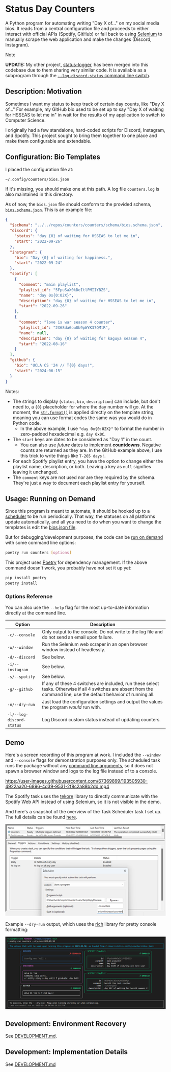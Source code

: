 # Status Day Counters

<!-- > :mega: This README is mostly for future me if I decide to come back and
> review/enhance this project. If by any chance you are a stray visitor, you're
> welcome to use this code and instructions to mess around with your social
> media accounts too. -->

A Python program for automating writing "Day X of..." on my social media bios.
It reads from a central configuration file and proceeds to either interact with
official APIs (Spotify, GitHub) or fall back to using
[Selenium](https://selenium-python.readthedocs.io/index.html) to manually scrape
the web application and make the changes (Discord, Instagram).

> [!NOTE]
>
> **UPDATE:** My other project,
> [status-logger](https://github.com/vinlin24/status-logger), has been merged
> into this codebase due to them sharing very similar code. It is available as a
> subprogram through the [`--log-discord-status` command line
> switch](#options-reference).


## Description: Motivation

Sometimes I want my status to keep track of certain day counts, like "Day X
of..." For example, my GitHub bio used to be set up to say "Day X of waiting for
HSSEAS to let me in" in wait for the results of my application to switch to
Computer Science.

I originally had a few standalone, hard-coded scripts for Discord, Instagram,
and Spotify. This project sought to bring them together to one place and make
them configurable and extendable.


## Configuration: Bio Templates

I placed the configuration file at:

```sh
~/.config/counters/bios.json
```

If it's missing, you should make one at this path. A log file `counters.log` is
also maintained in this directory.

As of now, the `bios.json` file should conform to the provided schema,
[`bios.schema.json`](counters/schema/bios.schema.json). This is an example file:

```json
{
  "$schema": "../../repos/counters/counters/schema/bios.schema.json",
  "discord": {
    "status": "day {0} of waiting for HSSEAS to let me in",
    "start": "2022-09-26"
  },
  "instagram": {
    "bio": "Day {0} of waiting for happiness.",
    "start": "2022-09-24"
  },
  "spotify": [
    {
      "comment": "main playlist",
      "playlist_id": "5FpuSaX0kDeItlPMIIYBZS",
      "name": "day 0x{0:02X}",
      "description": "day {0} of waiting for HSSEAS to let me in",
      "start": "2022-09-26"
    },
    {
      "comment": "love is war season 4 counter",
      "playlist_id": "2X68da6ouUb9pWYK37QMtR",
      "name": null,
      "description": "day {0} of waiting for kaguya season 4",
      "start": "2022-08-16"
    }
  ],
  "github": {
    "bio": "UCLA CS '24 // T{0} days!",
    "start": "2024-06-15"
  }
}
```

Notes:

* The strings to display (`status`, `bio`, `description`) can include, but don't
  need to, a `{0}` placeholder for where the day number will go. At the moment,
  the
  [`str.format()`](https://docs.python.org/3/library/stdtypes.html#str.format)
  is applied directly on the template string, meaning you can use format codes
  the same was you would do in Python code.
  * In the above example, I use `"day 0x{0:02X}"` to format the number in
    zero-padded hexadecimal e.g. `day 0x0C`.
* The `start` keys are dates to be considered as "Day 1" in the count.
  * You can also use *future* dates to implement **countdowns**. Negative counts
    are returned as they are. In the GitHub example above, I use this trick
    to write things like `T-265 days!`.
* For each Spotify playlist entry, you have the option to change either the
  playlist name, description, or both. Leaving a key as `null` signifies leaving
  it unchanged.
* The `comment` keys are not used nor are they required by the schema. They're
  just a way to document each playlist entry for yourself.


## Usage: Running on Demand

Since this program is meant to automate, it should be hooked up to a
[scheduler](docs/SETUP.md) to be run periodically. That way, the statuses on all
platforms update automatically, and all you need to do when you want to change
the templates is edit the [bios.json file](#configuration-bio-templates).

But for debugging/development purposes, the code can be [run on demand](#demo)
with some command line options:

```sh
poetry run counters [options]
```

This project uses [Poetry](https://python-poetry.org/) for dependency
management. If the above command doesn't work, you probably have not set it up
yet:

```sh
pip install poetry
poetry install
```


### Options Reference

You can also use the `--help` flag for the most up-to-date information directly
at the command line.

| Option                    | Description                                                                                                                                                             |
| ------------------------- | ----------------------------------------------------------------------------------------------------------------------------------------------------------------------- |
| `-c/--console`            | Only output to the console. Do not write to the log file and do not send an email upon failure.                                                                         |
| `-w/--window`             | Run the Selenium web scraper in an open browser window instead of headlessly.                                                                                           |
| `-d/--discord`            | See below.                                                                                                                                                              |
| `-i/--instagram`          | See below.                                                                                                                                                              |
| `-s/--spotify`            | See below.                                                                                                                                                              |
| `-g/--github`             | If any of these 4 switches are included, run these select tasks. Otherwise if all 4 switches are absent from the command line, use the default behavior of running all. |
| `-n/--dry-run`            | Just load the configuration settings and output the values the program *would* run with.                                                                                |
| `-l/--log-discord-status` | Log Discord custom status instead of updating counters.                                                                                                                 |


## Demo

<!-- TODO: Video demo is kind of outdated -->

Here's a screen recording of this program at work. I included the `--window` and
`--console` flags for demonstration purposes only. The scheduled task runs the
package without any [command line arguments](#usage-running-on-demand), so it
does not spawn a browser window and logs to the log file instead of to a
console.

https://user-images.githubusercontent.com/67369899/193505930-4922aa20-6896-4d39-9531-2f8c2a88b2dd.mp4

The Spotify task uses the [tekore](docs/DEVELOPMENT.md#development-details)
library to directly communicate with the Spotify Web API instead of using
Selenium, so it is not visible in the demo.

And here's a snapshot of the overview of the Task Scheduler task I set up. The
full details can be found [here](docs/SETUP.md).

![Task Scheduler Overview](demo/task-scheduler-overview.png)

<!-- END TODO -->

Example `--dry-run` output, which uses the
[rich](https://rich.readthedocs.io/en/stable/introduction.html) library for
pretty console formatting:

![Dry Run Output](demo/dry-run-output.png)


## Development: Environment Recovery

See [DEVELOPMENT.md](docs/DEVELOPMENT.md#environment-recovery).


## Development: Implementation Details

See [DEVELOPMENT.md](docs/DEVELOPMENT.md#development-details)
